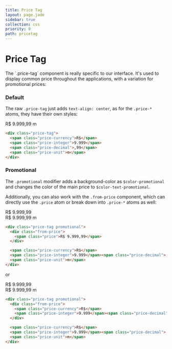 ```yaml
---
title: Price Tag
layout: page.jade
sidebar: true
collection: css
priority: 0
path: pricetag
---
```


# Price Tag
<p class="lead">The `.price-tag` component is really specific to our interface. It's used to display common price throughout the applications, with a variation for promotional prices:</p>

### Default
The raw `.price-tag` just adds `text-align: center`, as for the `.price-*` atoms, they have their own styles:

<div class="example example-code">
  <div class="price-tag">
    <span class="price-currency">R$</span>
    <span class="price-integer">9.999</span><span class="price-decimal">,99</span>
    <span class="price-unit">m</span>
  </div>
</div>

```html
<div class="price-tag">
  <span class="price-currency">R$</span>
  <span class="price-integer">9.999</span>
  <span class="price-decimal">,99</span>
  <span class="price-unit">m</span>
</div>
```

### Promotional
The `.promotional` modifier adds a background-color as `$color-promotional` and changes the color of the main price to `$color-text-promotional`.

Additionally, you can also work with the `.from-price` component, which can directly use the `.price` atom or break down into `.price-*` atoms as well:

<div class="example example-code">
  <div class="price-tag promotional">
    <div class="from-price">
      <span class="price">R$ 9.999,99</span>
    </div>
    <span class="price-currency">R$</span>
    <span class="price-integer">9.999</span><span class="price-decimal">,99</span>
    <span class="price-unit">m</span>
  </div>
</div>

```html
<div class="price-tag promotional">
  <div class="from-price">
    <span class="price">R$ 9.999,99</span>
  </div>

  <span class="price-currency">R$</span>
  <span class="price-integer">9.999</span><span class="price-decimal">,99</span>
  <span class="price-unit">m</span>
</div>
```

or

<div class="example example-code">
  <div class="price-tag promotional">
    <div class="from-price">
      <span class="price-currency">R$</span>
      <span class="price-integer">9.999</span><span class="price-decimal">,99</span>
    </div>
    <span class="price-currency">R$</span>
    <span class="price-integer">9.999</span><span class="price-decimal">,99</span>
    <span class="price-unit">m</span>
  </div>
</div>

```html
<div class="price-tag promotional">
  <div class="from-price">
    <span class="price-currency">R$</span>
    <span class="price-integer">9.999</span><span class="price-decimal">,99</span>
  </div>

  <span class="price-currency">R$</span>
  <span class="price-integer">9.999</span><span class="price-decimal">,99</span>
  <span class="price-unit">m</span>
</div>
```

